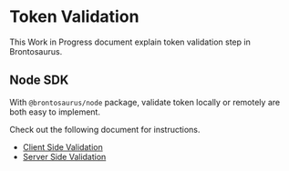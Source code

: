 # Token Validation

This Work in Progress document explain token validation step in Brontosaurus.

## Node SDK

With `@brontosaurus/node` package, validate token locally or remotely are both easy to implement.

Check out the following document for instructions.

-   [Client Side Validation](../sdk/node/client-side-validation.md)
-   [Server Side Validation](../sdk/node/server-side-validation.md)
